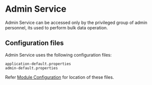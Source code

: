 # Admin Service
Admin Service can be accessed only by the privileged group of admin personnel, its used to perform bulk data operation.

## Configuration files
Admin Service uses the following configuration files:
```
application-default.properties
admin-default.properties
```
Refer [Module Configuration](https://docs.mosip.io/1.2.0/modules/module-configuration) for location of these files.

